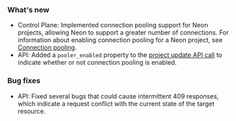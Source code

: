 ### What's new

- Control Plane: Implemented connection pooling support for Neon projects, allowing Neon to support a greater number of connections. For information about enabling connection pooling for a Neon project, see [Connection pooling](../connect/connection-pooling/).
- API: Added a `pooler_enabled` property to the [project update API call](https://neon.tech/api-reference/#/Project/branchCreate) to indicate whether or not connection pooling is enabled.

### Bug fixes

- API: Fixed several bugs that could cause intermittent 409 responses, which indicate a request conflict with the current state of the target resource.
